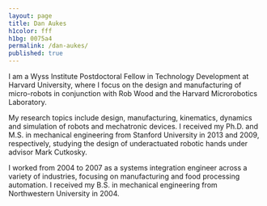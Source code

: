```yaml
---
layout: page
title: Dan Aukes
h1color: fff
h1bg: 0075a4
permalink: /dan-aukes/
published: true
---
```

I am a Wyss Institute Postdoctoral Fellow in Technology Development at Harvard University, where I focus on the design and manufacturing of micro-robots in conjunction with Rob Wood and the Harvard Microrobotics Laboratory.

My research topics include design, manufacturing, kinematics, dynamics and simulation of robots and mechatronic devices. I received my Ph.D. and M.S. in mechanical engineering from Stanford University in 2013 and 2009, respectively, studying the design of underactuated robotic hands under advisor Mark Cutkosky.

I worked from 2004 to 2007 as a systems integration engineer across a variety of industries, focusing on manufacturing and food processing automation. I received my B.S. in mechanical engineering from Northwestern University in 2004.
